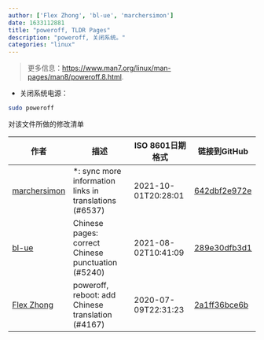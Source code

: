 ```yaml
---
author: ['Flex Zhong', 'bl-ue', 'marchersimon']
date: 1633112881
title: "poweroff, TLDR Pages"
description: "poweroff, 关闭系统。"
categories: "linux"
---
```

> 更多信息：<https://www.man7.org/linux/man-pages/man8/poweroff.8.html>.

- 关闭系统电源：

```bash
sudo poweroff
```
对该文件所做的修改清单


作者 | 描述 | ISO 8601日期格式 | 链接到GitHub
------|-----|-----|-----
[marchersimon](mailto:50295997+marchersimon@users.noreply.github.com) | *: sync more information links in translations (#6537) | 2021-10-01T20:28:01 | [642dbf2e972e](https://github.com/tldr-pages/tldr/commit/642dbf2e972e388fab8c84ba3b4685fb862b6454)
[bl-ue](mailto:54780737+bl-ue@users.noreply.github.com) | Chinese pages: correct Chinese punctuation (#5240) | 2021-08-02T10:41:09 | [289e30dfb3d1](https://github.com/tldr-pages/tldr/commit/289e30dfb3d1d73bade9e3610e12bfc90e9270ae)
[Flex Zhong](mailto:chungzh07@gmail.com) | poweroff, reboot: add Chinese translation (#4167) | 2020-07-09T22:31:23 | [2a1ff36bce6b](https://github.com/tldr-pages/tldr/commit/2a1ff36bce6bbe5a97426f18c9d907cc5a33a578)

